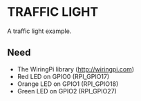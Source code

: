 # TRAFFIC LIGHT

A traffic light example.


## Need

* The WiringPi library (http://wiringpi.com)
* Red LED on GPIO0 (RPI_GPIO17)
* Orange LED on GPIO1 (RPI_GPIO18)
* Green LED on GPIO2 (RPI_GPIO27)